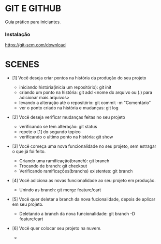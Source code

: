 # GIT E GITHUB

Guia prático para iniciantes.

### Instalação

https://git-scm.com/download

# SCENES

- [1] Você deseja criar pontos na história da produção do seu projeto

   - iniciando história(inicia um repositório): git init 
   - criando um ponto na história: git add <nome do arquivo ou (.) para adicionar mais arquivos>
   - levando a alteração até o repositório: git commit -m "Comentário"
   - ver o ponto criado na história e mudanças: git log

- [2] Você deseja verificar mudanças feitas no seu projeto

   - verificando se tem alteração: git status
   - repete o [1] do segundo topico
   - verificando o ultimo ponto na história: git show

- [3] Você começa uma nova funcionalidade no seu projeto, sem estragar o que já foi feito.

   - Criando uma ramificação(branch): git branch <nome da branch> 
   - Trocando de branch: git checkout <nome da branch>
   - Verificando ramificações(branchs) existentes: git branch

- [4] Você adiciona as novas funcionalidade ao seu projeto em produção.

   - Unindo as branch: git merge feature/cart
   
- [5] Você quer deletar a branch da nova fucionalidade, depois de aplicar em seu projeto.
   - Deletando a branch da nova funcionalidade: git branch -D feature/cart

- [6] Você quer colocar seu projeto na nuvem.

   -